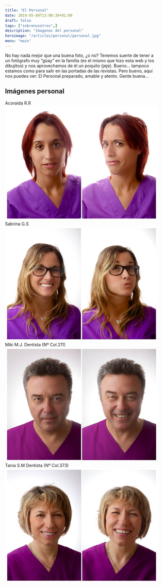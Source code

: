 ```yaml
---
title: "El Personal"
date: 2019-05-09T13:08:39+01:00
draft: false
tags: ["sobrenosotros",]
description: "Imagenes del personal"
heroimage: "/articles/personal/personal.jpg"
menu: "main"
---
```



No hay nada mejor que una buena foto, ¿o no? Tenemos suerte de tener a un fotógrafo muy “güay” en la familia (es el mismo que hizo esta web y los dibujitos) y nos aprovechamos de él un poquito (jeje). Bueno... tampoco estamos como para salir en las portadas de las revistas. Pero bueno, aquí nos puedes ver: El Personal preparado, amable y atento. Gente buena...

## Imágenes personal

Acoraida R.R
<img class="image-full-width" src="personal-2.jpg" alt=""> <br>
Sabrina G.S
<img class="image-full-width" src="personal-3.jpg" alt=""> <br>
Miki M.J. Dentista (Nº Col.211)
<img class="image-full-width" src="personal-4.jpg" alt=""> <br>
Tania S.M Dentista (Nº Col.373)
<img class="image-full-width" src="personal-5.jpg" alt=""> <br>